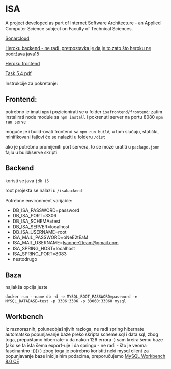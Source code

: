 # ISA
A project developed as part of Internet Software Architecture - an Applied Computer Science subject on Faculty of Technical Sciences.



[Sonarcloud](https://sonarcloud.io/organizations/one-e2-team/projects)

[Heroku backend - ne radi, pretpostavka je da je to zato što heroku ne podržava java15](http://isa-eu-backend.herokuapp.com/)

[Heroku frontend](http://isa-frontend.herokuapp.com/#/)

[Task 5.4 pdf](pdf/isa%20%20task%205.4.pdf)

Instrukcije za pokretanje:

## Frontend:
potrebno je imati ```npm``` i pozicionirati se u folder ```isafrontend/frontend```; zatim instalirati node module sa ```npm install``` i pokrenuti server na portu 8080 ```npm run serve```

moguće je i build-ovati frontend sa ```npm run build```, u tom slučaju, statički, minifikovani fajlovi će se nalaziti u folderu ```/dist```

ako je potrebno promijeniti port servera, to se moze uratiti u ```package.json``` fajlu u build/serve skripti

## Backend

koristi se java ```jdk 15```

root projekta se nalazi u ```/isabackend```

Potrebne environment varijable:
- DB_ISA_PASSWORD=password
- DB_ISA_PORT=3306
- DB_ISA_SCHEMA=test
- DB_ISA_SERVER=localhost
- DB_ISA_USERNAME=root
- ISA_MAIL_PASSWORD=oNeE2tEaM
- ISA_MAIL_USERNAME=Isaonee2team@gmail.com
- ISA_SPRING_HOST=localhost
- ISA_SPRING_PORT=8083
- nestodrugo

## Baza
najlakša opcija jeste 

```docker run --name db -d -e MYSQL_ROOT_PASSWORD=password -e MYSQL_DATABASE=test -p 3306:3306 -p 33060:33060 mysql```

## Workbench
Iz raznoraznih, poluneobjašnjivih razloga, ne radi spring hibernate automatsko popunjavanje baze preko skripta scheme.sql i data.sql, zbog toga, prepuštamo hibernate-u da nakon 126 errora :) sam kreira šemu baze (ako se ta ista šema export-uje i da springu - ne radi - što je veoma fascinantno :)))) )
zbog toga je potrebno koristiti neki mysql client za popunjavanje baze inicijalnim podacima, preporučujemo [MySQL Workbench 8.0 CE](https://www.mysql.com/products/workbench/)
